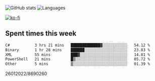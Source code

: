 ![GitHub stats](https://github-readme-stats.vercel.app/api?username=emipa606&theme=github_dark&show_icons=true) 
![Languages](https://github-readme-stats.vercel.app/api/top-langs/?username=emipa606&theme=github_dark&layout=compact)

[![ko-fi](https://ko-fi.com/img/githubbutton_sm.svg)](https://ko-fi.com/G2G55DDYD)

## Spent times this week
<!--START_SECTION:waka-->

```txt
C#           3 hrs 21 mins   █████████████▓░░░░░░░░░░░   54.12 %
Binary       1 hr 28 mins    ██████░░░░░░░░░░░░░░░░░░░   23.83 %
XML          55 mins         ███▓░░░░░░░░░░░░░░░░░░░░░   14.81 %
PowerShell   21 mins         █▒░░░░░░░░░░░░░░░░░░░░░░░   05.72 %
Other        5 mins          ▒░░░░░░░░░░░░░░░░░░░░░░░░   01.39 %
```

<!--END_SECTION:waka-->


26012022/8690260
